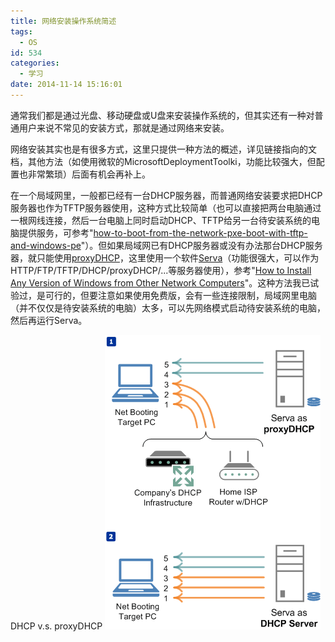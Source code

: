 ```yaml
---
title: 网络安装操作系统简述
tags:
  - OS
id: 534
categories:
  - 学习
date: 2014-11-14 15:16:01
---
```


通常我们都是通过光盘、移动硬盘或U盘来安装操作系统的，但其实还有一种对普通用户来说不常见的安装方式，那就是通过网络来安装。

<!--more-->

网络安装其实也是有很多方式，这里只提供一种方法的概述，详见链接指向的文档，其他方法（如使用微软的MicrosoftDeploymentToolki，功能比较强大，但配置也非常繁琐）后面有机会再补上。

在一个局域网里，一般都已经有一台DHCP服务器，而普通网络安装要求把DHCP服务器也作为TFTP服务器使用，这种方式比较简单（也可以直接把两台电脑通过一根网线连接，然后一台电脑上同时启动DHCP、TFTP给另一台待安装系统的电脑提供服务，可参考"[how-to-boot-from-the-network-pxe-boot-with-tftp-and-windows-pe](http://blog.ryantadams.com/2008/02/01/how-to-boot-from-the-network-pxe-boot-with-tftp-and-windows-pe/)"）。但如果局域网已有DHCP服务器或没有办法那台DHCP服务器，就只能使用[proxyDHCP](http://en.wikipedia.org/wiki/Preboot_Execution_Environment)，这里使用一个软件[Serva](http://www.vercot.com/~serva/default.html)（功能很强大，可以作为HTTP/FTP/TFTP/DHCP/proxyDHCP/...等服务器使用），参考"[How to Install Any Version of Windows from Other Network Computers](http://www.7tutorials.com/how-install-any-version-windows-other-network-computers)"。这种方法我已试验过，是可行的，但要注意如果使用免费版，会有一些连接限制，局域网里电脑（并不仅仅是待安装系统的电脑）太多，可以先网络模式启动待安装系统的电脑，然后再运行Serva。

DHCP v.s. proxyDHCP
[![Windows1_DHCP_m](/resources/2014/11/Windows1_DHCP_m.png)](/resources/2014/11/Windows1_DHCP_m.png "http://www.vercot.com/~serva/an/WindowsPXE1.html")